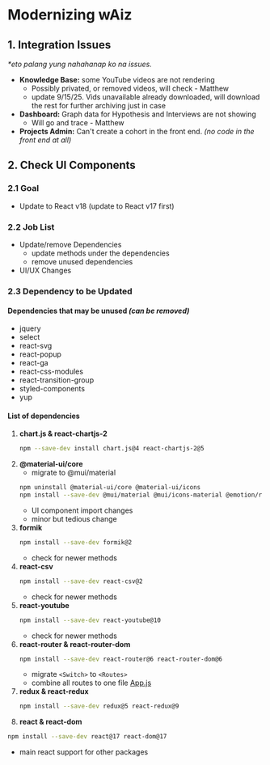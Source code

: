 # Modernizing wAiz
## 1. Integration Issues
  _*eto palang yung nahahanap ko na issues._
   - **Knowledge Base:** some YouTube videos are not rendering
      - Possibly privated, or removed videos, will check - Matthew
      - update 9/15/25. Vids unavailable already downloaded, will download the rest for further archiving just in case
   - **Dashboard:** Graph data for Hypothesis and Interviews are not showing
      - Will go and trace - Matthew
   - **Projects Admin:** Can't create a cohort in the front end. _(no code in the front end at all)_

## 2.  Check UI Components
### 2.1 Goal
- Update to React v18 (update to React v17 first)
### 2.2 Job List 
- Update/remove Dependencies
  - update methods under the dependencies
  - remove unused dependencies
- UI/UX Changes

### 2.3 Dependency to be Updated
#### Dependencies that may be unused _(can be removed)_
- jquery
- select
- react-svg
- react-popup
- react-ga
- react-css-modules
- react-transition-group
- styled-components
- yup
  
#### List of dependencies
1. **chart.js & react-chartjs-2**
   ```bash
   npm --save-dev install chart.js@4 react-chartjs-2@5
   ```
2. **@material-ui/core**
   - migrate to @mui/material
   ```bash
   npm uninstall @material-ui/core @material-ui/icons
   npm install --save-dev @mui/material @mui/icons-material @emotion/react @emotion/styled
   ```
   - UI component import changes
   - minor but tedious change
3. **formik**
   ```bash
   npm install --save-dev formik@2
   ```
   - check for newer methods
4. **react-csv**
   ```bash
   npm install --save-dev react-csv@2
   ```
   - check for newer methods
5. **react-youtube**
   ```bash
   npm install --save-dev react-youtube@10
   ```
   - check for newer methods
6. **react-router & react-router-dom**
   ```bash
   npm install --save-dev react-router@6 react-router-dom@6
   ```
   - migrate `<Switch>` to `<Routes>`
   - combine all routes to one file [App.js](src/components/app.js)
7. **redux & react-redux**
   ```bash
   npm install --save-dev redux@5 react-redux@9
   ```
8.  **react & react-dom**
   ```bash
   npm install --save-dev react@17 react-dom@17
   ```
   - main react support for other packages